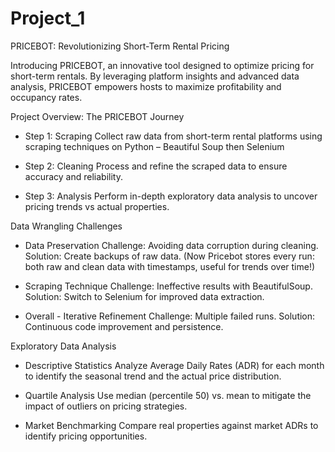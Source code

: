 # Project_1

PRICEBOT: Revolutionizing Short-Term Rental Pricing

Introducing PRICEBOT, an innovative tool designed to optimize pricing for short-term rentals. By leveraging platform insights and advanced data analysis, PRICEBOT empowers hosts to maximize profitability and occupancy rates.

Project Overview: The PRICEBOT Journey

- Step 1: Scraping
  Collect raw data from short-term rental platforms using scraping techniques on Python – Beautiful Soup then Selenium

- Step 2: Cleaning
  Process and refine the scraped data to ensure accuracy and reliability.

- Step 3: Analysis
  Perform in-depth exploratory data analysis to uncover pricing trends vs actual properties.

Data Wrangling Challenges

- Data Preservation
  Challenge: Avoiding data corruption during cleaning. Solution: Create backups of raw data. (Now Pricebot stores every run: both raw   and clean data with timestamps, useful for trends over time!)

- Scraping Technique
  Challenge: Ineffective results with BeautifulSoup. Solution: Switch to Selenium for improved data extraction.

- Overall - Iterative Refinement
  Challenge: Multiple failed runs. Solution: Continuous code improvement and persistence.

Exploratory Data Analysis

- Descriptive Statistics
  Analyze Average Daily Rates (ADR) for each month to identify the seasonal trend and the actual price distribution.

- Quartile Analysis
  Use median (percentile 50) vs. mean to mitigate the impact of outliers on pricing strategies.

- Market Benchmarking
  Compare real properties against market ADRs to identify pricing opportunities.
























